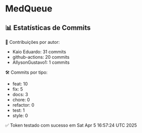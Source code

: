 # MedQueue
<!-- COMMIT_STATS_START -->
## 📊 Estatísticas de Commits

👤 Contribuições por autor:
- Kaio Eduardo: 31 commits
- github-actions: 20 commits
- AllysonGustavo1: 1 commits

🛠️ Commits por tipo:
- feat: 10
- fix: 5
- docs: 3
- chore: 0
- refactor: 0
- test: 1
- style: 0
<!-- COMMIT_STATS_END -->
✅ Token testado com sucesso em Sat Apr  5 16:57:24 UTC 2025
